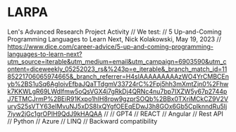 # LARPA
Len's Advanced Research Project Activity
        // We test:
        // 5 Up-and-Coming Programming Languages to Learn Next, Nick Kolakowski, May 19, 2023
        // https://www.dice.com/career-advice/5-up-and-coming-programming-languages-to-learn-next?utm_source=iterable&utm_medium=email&utm_campaign=6903590&utm_content=diceweekly_05252023_rs&%243p=e_iterable&_branch_match_id=1185221706065974665&_branch_referrer=H4sIAAAAAAAAAzWO4YrCMBCEnyb%2BS1uSq6AgIoivEfbaJQaTTdgmV33724rC%2Fpj5hh3mXmtZjn0%2Fhwk7KKWLgR69LWdlfmw5oQsVGX4j7gRkDj4QRNc4nu7bp7IXZW5y67p2744pJ7ETMCJrmP%2BEiR91Kxpo1hIH8rpw9gzprSOQb%2BBx0TXriMCkCZ9V2VuryS25sVTY63eIMvuNJ5xDS8IxQYgfOEEqEDwJ3h8GOx6Gb5CpIknndRu5Ij7iyw2jGc1grOPlH9QdJ9kHAQAA
        // 
        // GPT4
        // REACT
        // Angular
        // Rest API
        // Python
        // Azure
        // LINQ
        // Backward compatibility
